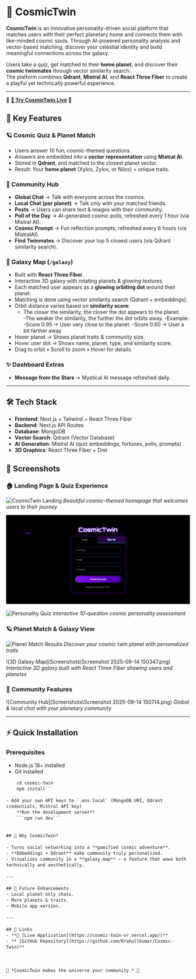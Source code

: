 # 🌌 CosmicTwin

**CosmicTwin** is an innovative personality-driven social platform that matches users with their perfect planetary home and connects them with like-minded cosmic souls. Through AI-powered personality analysis and vector-based matching, discover your celestial identity and build meaningful connections across the galaxy.

Users take a quiz, get matched to their **home planet**, and discover their **cosmic twinmates** through vector similarity search.  
The platform combines **Qdrant**, **Mistral AI**, and **React Three Fiber** to create a playful yet technically powerful experience.

---
🌟 **[🚀 Try CosmicTwin Live](https://cosmic-twin-vr.vercel.app/)** 🌟

## 🚀 Key Features

### 🪐 Cosmic Quiz & Planet Match
- Users answer 10 fun, cosmic-themed questions.
- Answers are embedded into a **vector representation** using **Mistral AI**.
- Stored in **Qdrant**, and matched to the closest planet vector.
- Result: Your **home planet** (Xylos, Zylos, or Nilos) + unique traits.

### 💬 Community Hub
- **Global Chat** → Talk with everyone across the cosmos.
- **Local Chat (per planet)** → Talk only with your matched friends.
- **Posts** → Users can share text & images with their community.
- **Poll of the Day** → AI-generated cosmic polls, refreshed every 1 hour (via Mistral AI).
- **Cosmic Prompt** → Fun reflection prompts, refreshed every 6 hours (via MistralAI).
- **Find Twinmates** → Discover your top 5 closest users (via Qdrant similarity search).

### 🌌 Galaxy Map (`/galaxy`)
- Built with **React Three Fiber**.
- Interactive 3D galaxy with rotating planets & glowing textures.
- Each matched user appears as a **glowing orbiting dot** around their planet.
- Matching is done using vector similarity search (Qdrant + embeddings).
- Orbit distance varies based on **similarity score**:
  - The closer the similarity, the closer the dot appears to the planet.  
  -The weaker the similarity, the further the dot orbits away.
  -Example:
   -Score 0.95 → User very close to the planet.
   -Score 0.60 → User a bit farther away
- Hover planet → Shows planet traits & community size.
- Hover user dot → Shows name, planet, type, and similarity score.
- Drag to orbit • Scroll to zoom • Hover for details.

### ✨ Dashboard Extras
- **Message from the Stars** → Mystical AI message refreshed daily.

---

## 🛠️ Tech Stack

- **Frontend**: Next.js + Tailwind + React Three Fiber
- **Backend**: Next.js API Routes
- **Database**: MongoDB
- **Vector Search**: Qdrant (Vector Database)
- **AI Generation**: Mistral AI (quiz embeddings, fortunes, polls, prompts)
- **3D Graphics**: React Three Fiber + Drei

## 📸 Screenshots

### 🏠 Landing Page & Quiz Experience
![CosmicTwin Landing](Screenshot_14-9-2025_145852_cosmic-twin-vr.vercel.app.jpeg)
*Beautiful cosmic-themed homepage that welcomes users to their journey*

![Login/Signup](Screenshot_14-9-2025_145959_cosmic-twin-vr.vercel.app.jpeg)

![Personality Quiz](Screenshot_14-9-2025_15132_cosmic-twin-vr.vercel.app.jpeg)
*Interactive 10-question cosmic personality assessment*

### 🪐 Planet Match & Galaxy View
![Planet Match Results](Screenshot_14-9-2025_15217_cosmic-twin-vr.vercel.app.jpeg)
*Discover your cosmic twin planet with personalized traits*

![3D Galaxy Map](Screenshots\Screenshot 2025-09-14 150347.png)
*Interactive 3D galaxy built with React Three Fiber showing users and planetss*

### 💬 Community Features
![Community Hub](Screenshots\Screenshot 2025-09-14 150714.png)
*Global & local chat with your planetary community*

---


## ⚡ Quick Installation

### Prerequisites
- Node.js 18+ installed
- Git installed
```git clone https://github.com/Rrahullkumar/Cosmic-Twin
    cd cosmic-twin
    npm install```

- Add your own API keys to `.env.local` (MongoDB URI, Qdrant credentials, Mistral API key)
    **Run the development server**
    ```npm run dev```


## 🌟 Why CosmicTwin?

- Turns social networking into a **gamified cosmic adventure**.  
- **Embeddings + Qdrant** make community truly personalized.  
- Visualizes community in a **galaxy map** — a feature that wows both technically and aesthetically.  

---

## 📌 Future Enhancements
- Local planet-only chats.  
- More planets & traits.   
- Mobile app version.  

---

## 🔗 Links
- **🌟 [Live Application](https://cosmic-twin-vr.vercel.app/)**
- ** [GitHub Repository](https://github.com/Rrahullkumar/Cosmic-Twin)**



🌠 *CosmicTwin makes the universe your community.* 🚀
